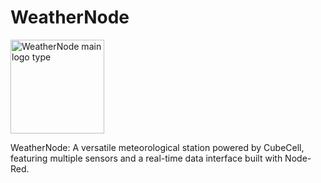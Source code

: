 # WeatherNode
<img src="https://github.com/phiflip/WeatherNode/blob/main/illustrations/logo_icon.png" width="150" alt="WeatherNode main logo type">

 WeatherNode: A versatile meteorological station powered by CubeCell, featuring multiple sensors and a real-time data interface built with Node-Red.
